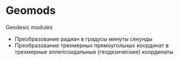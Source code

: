 # Geomods
Geodesic modules

* Преобразование радиан в градусы минуты секунды
* Преобразование трехмерных прямоугольных координат в трехмерные эллипсоидальные (геодезические) координаты